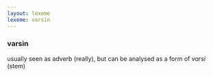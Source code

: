 ```yaml
---
layout: lexeme
lexeme: varsin
---
```


###  varsin 
usually seen as adverb (really), but can be analysed as a form of *varsi* (stem)

